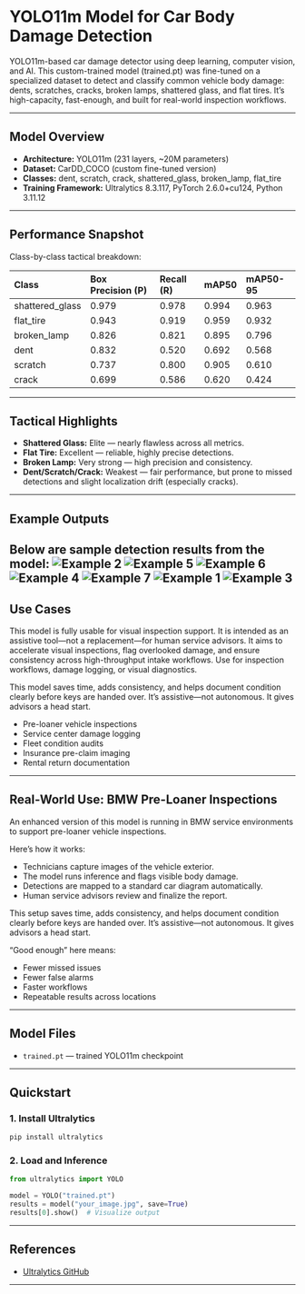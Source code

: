 
# YOLO11m Model for Car Body Damage Detection
YOLO11m-based car damage detector using deep learning, computer vision, and AI. This custom-trained model (trained.pt) was fine-tuned on a specialized dataset to detect and classify common vehicle body damage: dents, scratches, cracks, broken lamps, shattered glass, and flat tires. It’s high-capacity, fast-enough, and built for real-world inspection workflows.

---


## Model Overview

- **Architecture:** YOLO11m (231 layers, ~20M parameters)
- **Dataset:** CarDD_COCO (custom fine-tuned version)
- **Classes:** dent, scratch, crack, shattered_glass, broken_lamp, flat_tire
- **Training Framework:** Ultralytics 8.3.117, PyTorch 2.6.0+cu124, Python 3.11.12

---

## Performance Snapshot

Class-by-class tactical breakdown:

| Class            | Box Precision (P) | Recall (R) | mAP50 | mAP50-95 |
|:-----------------|:------------------|:-----------|:------|:---------|
| shattered_glass  | 0.979              | 0.978      | 0.994 | 0.963    |
| flat_tire        | 0.943              | 0.919      | 0.959 | 0.932    |
| broken_lamp      | 0.826              | 0.821      | 0.895 | 0.796    |
| dent             | 0.832              | 0.520      | 0.692 | 0.568    |
| scratch          | 0.737              | 0.800      | 0.905 | 0.610    |
| crack            | 0.699              | 0.586      | 0.620 | 0.424    |

---

## Tactical Highlights

- **Shattered Glass:** Elite — nearly flawless across all metrics.  
- **Flat Tire:** Excellent — reliable, highly precise detections.  
- **Broken Lamp:** Very strong — high precision and consistency.  
- **Dent/Scratch/Crack:** Weakest — fair performance, but prone to missed detections and slight localization drift (especially cracks).

---
## Example Outputs

Below are sample detection results from the model:
![Example 2](https://raw.githubusercontent.com/ReverendBayes/vehicle_body_damage_detector/main/public/2.png)
![Example 5](https://raw.githubusercontent.com/ReverendBayes/vehicle_body_damage_detector/main/public/5.png)
![Example 6](https://raw.githubusercontent.com/ReverendBayes/vehicle_body_damage_detector/main/public/6.png)
![Example 4](https://raw.githubusercontent.com/ReverendBayes/vehicle_body_damage_detector/main/public/4.png)
![Example 7](https://raw.githubusercontent.com/ReverendBayes/vehicle_body_damage_detector/main/public/7.png)
![Example 1](https://raw.githubusercontent.com/ReverendBayes/vehicle_body_damage_detector/main/public/1.png)
![Example 3](https://raw.githubusercontent.com/ReverendBayes/vehicle_body_damage_detector/main/public/3.png)
---

## Use Cases

This model is fully usable for visual inspection support. It is intended as an assistive tool—not a replacement—for human service advisors. It aims to accelerate visual inspections, flag overlooked damage, and ensure consistency across high-throughput intake workflows. Use for inspection workflows, damage logging, or visual diagnostics.

This model saves time, adds consistency, and helps document condition clearly before keys are handed over. It’s assistive—not autonomous. It gives advisors a head start.

- Pre-loaner vehicle inspections
- Service center damage logging
- Fleet condition audits
- Insurance pre-claim imaging
- Rental return documentation

---

## Real-World Use: BMW Pre-Loaner Inspections

An enhanced version of this model is running in BMW service environments to support pre-loaner vehicle inspections.

Here’s how it works:
- Technicians capture images of the vehicle exterior.
- The model runs inference and flags visible body damage.
- Detections are mapped to a standard car diagram automatically.
- Human service advisors review and finalize the report.

This setup saves time, adds consistency, and helps document condition clearly before keys are handed over. It’s assistive—not autonomous. It gives advisors a head start.

“Good enough” here means:  
- Fewer missed issues  
- Fewer false alarms  
- Faster workflows  
- Repeatable results across locations

---

## Model Files

- `trained.pt` — trained YOLO11m checkpoint 

---

## Quickstart

### 1. Install Ultralytics
```bash
pip install ultralytics
```

### 2. Load and Inference
```python
from ultralytics import YOLO

model = YOLO("trained.pt")
results = model("your_image.jpg", save=True)
results[0].show()  # Visualize output
```

---

## References

- [Ultralytics GitHub](https://github.com/ultralytics/ultralytics)

---

